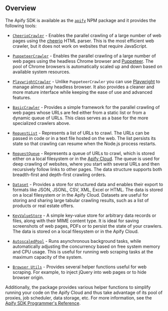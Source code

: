---
---
## Overview

The Apify SDK is available as the [`apify`](https://www.npmjs.com/package/apify) NPM package and it provides the following tools:

- [`CheerioCrawler`](https://sdk.apify.com/docs/api/cheerio-crawler) - Enables the parallel crawling of a large
  number of web pages using the [cheerio](https://www.npmjs.com/package/cheerio) HTML parser. This is the most
  efficient web crawler, but it does not work on websites that require JavaScript.

- [`PuppeteerCrawler`](https://sdk.apify.com/docs/api/puppeteer-crawler) - Enables the parallel crawling of
  a large number of web pages using the headless Chrome browser and [Puppeteer](https://github.com/puppeteer/puppeteer).
  The pool of Chrome browsers is automatically scaled up and down based on available system resources.

- [`PlaywrightCrawler`](https://sdk.apify.com/docs/api/playwright-crawler) - Unlike `PuppeteerCrawler`
  you can use [Playwright](https://github.com/microsoft/playwright) to manage almost any headless browser.
  It also provides a cleaner and more mature interface while keeping the ease of use and advanced features.

- [`BasicCrawler`](https://sdk.apify.com/docs/api/basic-crawler) - Provides a simple framework for the parallel
  crawling of web pages whose URLs are fed either from a static list or from a dynamic queue of URLs. This class
  serves as a base for the more specialized crawlers above.

- [`RequestList`](https://sdk.apify.com/docs/api/request-list) - Represents a list of URLs to crawl.
  The URLs can be passed in code or in a text file hosted on the web. The list persists its state so that crawling
  can resume when the Node.js process restarts.

- [`RequestQueue`](https://sdk.apify.com/docs/api/request-queue) - Represents a queue of URLs to crawl,
  which is stored either on a local filesystem or in the [Apify Cloud](https://apify.com). The queue is used
  for deep crawling of websites, where you start with several URLs and then recursively follow links to other pages.
  The data structure supports both breadth-first and depth-first crawling orders.

- [`Dataset`](https://sdk.apify.com/docs/api/dataset) - Provides a store for structured data and enables their export
  to formats like JSON, JSONL, CSV, XML, Excel or HTML. The data is stored on a local filesystem or in the Apify Cloud.
  Datasets are useful for storing and sharing large tabular crawling results, such as a list of products or real estate offers.

- [`KeyValueStore`](https://sdk.apify.com/docs/api/key-value-store) - A simple key-value store for arbitrary data
  records or files, along with their MIME content type. It is ideal for saving screenshots of web pages, PDFs
  or to persist the state of your crawlers. The data is stored on a local filesystem or in the Apify Cloud.

- [`AutoscaledPool`](https://sdk.apify.com/docs/api/autoscaled-pool) - Runs asynchronous background tasks,
  while automatically adjusting the concurrency based on free system memory and CPU usage. This is useful for running
  web scraping tasks at the maximum capacity of the system.

- [`Browser Utils`](https://sdk.apify.com/docs/api/puppeteer) - Provides several helper functions useful
  for web scraping. For example, to inject jQuery into web pages or to hide browser origin.

Additionally, the package provides various helper functions to simplify running your code on the Apify Cloud and thus
take advantage of its pool of proxies, job scheduler, data storage, etc.
For more information, see the [Apify SDK Programmer's Reference](https://sdk.apify.com).
